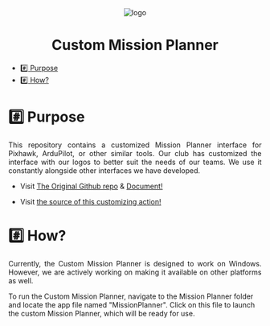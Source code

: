 <div align="center">
<img src="./assets/mpdesktop.ico" alt="logo">
</div>

<h1 align="center">Custom Mission Planner</h1>

*  [:hash: Purpose](#hash-purpose)
*  [:hash: How?](#hash-how)

# :hash: Purpose

<p align="justify">
This repository contains a customized Mission Planner interface for Pixhawk, ArduPilot, or other similar tools. Our club has customized the interface with our logos to better suit the needs of our teams. We use it constantly alongside other interfaces we have developed.

<br>

- Visit [The Original Github repo](https://github.com/ArduPilot/MissionPlanner) & [Document!](https://ardupilot.org/planner/)

- Visit [the source of this customizing action!](https://www.youtube.com/watch?v=UEVgGTPAhws&t=992s)
</p>


# :hash: How?

<p align="justify">
Currently, the Custom Mission Planner is designed to work on Windows. However, we are actively working on making it available on other platforms as well.

<br>

To run the Custom Mission Planner, navigate to the Mission Planner folder and locate the app file named "MissionPlanner". Click on this file to launch the custom Mission Planner, which will be ready for use.
</p>